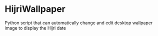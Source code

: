 # HijriWallpaper
Python script that can automatically change and edit desktop wallpaper image to display the Hijri date

